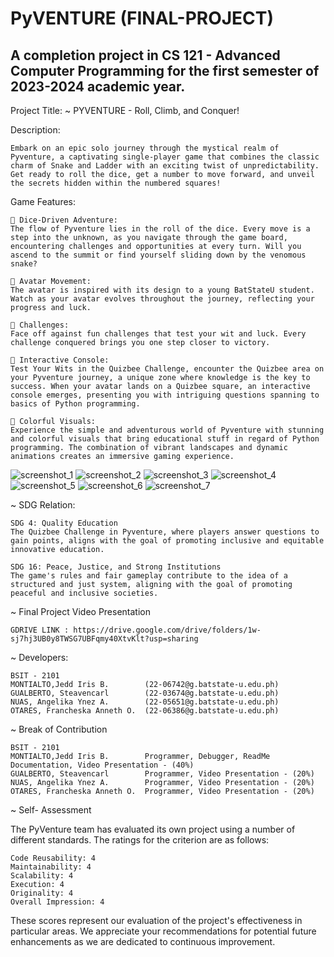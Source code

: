 # PyVENTURE (FINAL-PROJECT)
A completion project in CS 121 - Advanced Computer Programming for the first semester of 2023-2024 academic year.
--------------------------------

Project Title:
    ~ PYVENTURE - Roll, Climb, and Conquer!

Description:

    Embark on an epic solo journey through the mystical realm of Pyventure, a captivating single-player game that combines the classic charm of Snake and Ladder with an exciting twist of unpredictability. Get ready to roll the dice, get a number to move forward, and unveil the secrets hidden within the numbered squares!

Game Features:

    🎲 Dice-Driven Adventure:
    The flow of Pyventure lies in the roll of the dice. Every move is a step into the unknown, as you navigate through the game board, encountering challenges and opportunities at every turn. Will you ascend to the summit or find yourself sliding down by the venomous snake?

    👤 Avatar Movement:
    The avatar is inspired with its design to a young BatStateU student. Watch as your avatar evolves throughout the journey, reflecting your progress and luck.

    🌌 Challenges:
    Face off against fun challenges that test your wit and luck. Every challenge conquered brings you one step closer to victory.

    🌟 Interactive Console:
    Test Your Wits in the Quizbee Challenge, encounter the Quizbee area on your Pyventure journey, a unique zone where knowledge is the key to success. When your avatar lands on a Quizbee square, an interactive console emerges, presenting you with intriguing questions spanning to basics of Python programming.

    🌈 Colorful Visuals:
    Experience the simple and adventurous world of Pyventure with stunning and colorful visuals that bring educational stuff in regard of Python programming. The combination of vibrant landscapes and dynamic animations creates an immersive gaming experience.

![screenshot_1](https://github.com/jddefghijk/FINAL-PROJECT/blob/main/CS121/screenshots/1.PNG)
![screenshot_2](https://github.com/jddefghijk/FINAL-PROJECT/blob/main/CS121/screenshots/2.PNG)
![screenshot_3](https://github.com/jddefghijk/FINAL-PROJECT/blob/main/CS121/screenshots/3.PNG)
![screenshot_4](https://github.com/jddefghijk/FINAL-PROJECT/blob/main/CS121/screenshots/4.PNG)
![screenshot_5](https://github.com/jddefghijk/FINAL-PROJECT/blob/main/CS121/screenshots/5.PNG)
![screenshot_6](https://github.com/jddefghijk/FINAL-PROJECT/blob/main/CS121/screenshots/6.PNG)
![screenshot_7](https://github.com/jddefghijk/FINAL-PROJECT/blob/main/CS121/screenshots/7.PNG)

~ SDG Relation:

    SDG 4: Quality Education
    The Quizbee Challenge in Pyventure, where players answer questions to gain points, aligns with the goal of promoting inclusive and equitable innovative education.

    SDG 16: Peace, Justice, and Strong Institutions
    The game's rules and fair gameplay contribute to the idea of a structured and just system, aligning with the goal of promoting peaceful and inclusive societies.

~ Final Project Video Presentation

    GDRIVE LINK : https://drive.google.com/drive/folders/1w-sj7hj3UB0y8TWSG7UBFqmy40XtvKlt?usp=sharing

~ Developers:

    BSIT - 2101
    MONTIALTO,Jedd Iris B.        (22-06742@g.batstate-u.edu.ph)
    GUALBERTO, Steavencarl        (22-03674@g.batstate-u.edu.ph)
    NUAS, Angelika Ynez A.        (22-05651@g.batstate-u.edu.ph)
    OTARES, Francheska Anneth O.  (22-06386@g.batstate-u.edu.ph)

~ Break of Contribution

    BSIT - 2101
    MONTIALTO,Jedd Iris B.        Programmer, Debugger, ReadMe Documentation, Video Presentation - (40%)
    GUALBERTO, Steavencarl        Programmer, Video Presentation - (20%)
    NUAS, Angelika Ynez A.        Programmer, Video Presentation - (20%)
    OTARES, Francheska Anneth O.  Programmer, Video Presentation - (20%)
    
~ Self- Assessment

The PyVenture team has evaluated its own project using a number of different standards. The ratings for the criterion are as follows:

    Code Reusability: 4
    Maintainability: 4
    Scalability: 4
    Execution: 4
    Originality: 4
    Overall Impression: 4

These scores represent our evaluation of the project's effectiveness in particular areas. We appreciate your recommendations for potential future enhancements as we are dedicated to continuous improvement.

